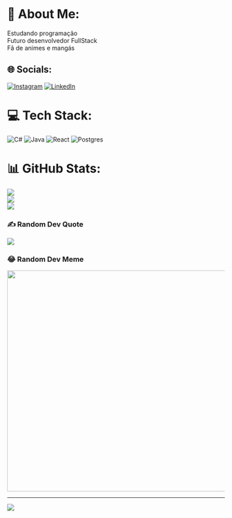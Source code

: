 # 💫 About Me:
Estudando programação<br>Futuro desenvolvedor FullStack<br>Fã de animes e mangás


## 🌐 Socials:
[![Instagram](https://img.shields.io/badge/Instagram-%23E4405F.svg?logo=Instagram&logoColor=white)](https://instagram.com/wesleydieterich) [![LinkedIn](https://img.shields.io/badge/LinkedIn-%230077B5.svg?logo=linkedin&logoColor=white)](https://linkedin.com/in/wesley-valmir-dieterich-0a1b83221) 

# 💻 Tech Stack:
![C#](https://img.shields.io/badge/c%23-%23239120.svg?style=for-the-badge&logo=c-sharp&logoColor=white) ![Java](https://img.shields.io/badge/java-%23ED8B00.svg?style=for-the-badge&logo=java&logoColor=white) ![React](https://img.shields.io/badge/react-%2320232a.svg?style=for-the-badge&logo=react&logoColor=%2361DAFB) ![Postgres](https://img.shields.io/badge/postgres-%23316192.svg?style=for-the-badge&logo=postgresql&logoColor=white)
# 📊 GitHub Stats:
![](https://github-readme-stats.vercel.app/api?username=WereleyD&theme=omni&hide_border=false&include_all_commits=true&count_private=true)<br/>
![](https://github-readme-streak-stats.herokuapp.com/?user=WereleyD&theme=omni&hide_border=false)<br/>
![](https://github-readme-stats.vercel.app/api/top-langs/?username=WereleyD&theme=omni&hide_border=false&include_all_commits=true&count_private=true&layout=compact)

### ✍️ Random Dev Quote
![](https://quotes-github-readme.vercel.app/api?type=horizontal&theme=merko)

### 😂 Random Dev Meme
<img src="https://rm.up.railway.app/" width="512px"/>

---
[![](https://visitcount.itsvg.in/api?id=WereleyD&icon=4&color=9)](https://visitcount.itsvg.in)

<!-- Proudly created with GPRM ( https://gprm.itsvg.in ) -->